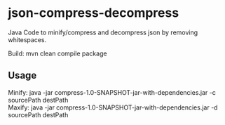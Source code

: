 # json-compress-decompress
Java Code to minify/compress and decompress json by removing whitespaces.

Build:
mvn clean compile package

Usage
-----
Minify: java -jar compress-1.0-SNAPSHOT-jar-with-dependencies.jar -c sourcePath destPath <br>
Maxify: java -jar compress-1.0-SNAPSHOT-jar-with-dependencies.jar -d sourcePath destPath <br>
